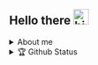 ## Hello there <img src="https://user-images.githubusercontent.com/1303154/88677602-1635ba80-d120-11ea-84d8-d263ba5fc3c0.gif" width="28px" alt="hi">
<details>
  <summary>About me</summary>

- 🔭 I’m currently working on personal website and some projects.
- 🌱 I’m currently learning mathematics, C/C++, Vulkan, and HTML.
- 🔭 I’m currently Selected studing mathematics.
- 💬 Ask me about nothing sofar.
-   Fun fact about me, I am not good at make nice UI.
### 🌎 My Languages 🌎

- 🇴🇲 Arapic: Native
- 🇬🇧 English: B2

  
[What does A1/B1/etc mean?](http://blog.chatterbug.com/en/how-to-talk-about-language-learning/)

### Tech Stack I am Familiar With:

<p align="center">
<br/>
  <!--
<img alt="CSS3" src="https://img.shields.io/badge/css3%20-%231572B6.svg?&style=for-the-badge&logo=css3&logoColor=white" style="margin:2px;"/>
<img alt="Bootstrap" src="https://img.shields.io/badge/bootstrap%20-%23563D7C.svg?&style=for-the-badge&logo=bootstrap&logoColor=white" style="margin:2px;"/>
-->
<img alt="C" src="https://img.shields.io/badge/c%20-%2300599C.svg?&style=for-the-badge&logo=c&logoColor=white" style="margin:2px;"/>
  <!--
<img alt="Python" src="https://img.shields.io/badge/python%20-%2314354C.svg?&style=for-the-badge&logo=python&logoColor=white" style="margin:2px;"/>
<img alt="JavaScript" src="https://img.shields.io/badge/javascript%20-%23323330.svg?&style=for-the-badge&logo=javascript&logoColor=%23F7DF1E" style="margin:2px;"/>
-->
<img alt="C++" src="https://img.shields.io/badge/c++%20-%2300599C.svg?&style=for-the-badge&logo=c%2B%2B&ogoColor=white" style="margin:2px;"/>
  <img alt="HTML" src="https://camo.githubusercontent.com/5d3b0191832237fcbfc6d4497524e8bb547c6bfc9eafb738d5205c629d202067/68747470733a2f2f696d672e736869656c64732e696f2f62616467652f68746d6c352532302d2532334533344632362e7376673f267374796c653d666f722d7468652d6261646765266c6f676f3d68746d6c35266c6f676f436f6c6f723d7768697465" style="margin:2px;"/>
  <!--
<img alt="React" src="https://img.shields.io/badge/react%20-%2320232a.svg?&style=for-the-badge&logo=react&logoColor=%2361DAFB" style="margin:2px;"/>
<img alt="NodeJS" src="https://img.shields.io/badge/node.js%20-%2343853D.svg?&style=for-the-badge&logo=node.js&logoColor=white" style="margin:2px;"/>
-->
<img alt="Git" src="https://img.shields.io/badge/git%20-%23F05033.svg?&style=for-the-badge&logo=git&logoColor=white" style="margin:2px;"/>
  <!--
<img alt="GitLab" src="https://img.shields.io/badge/gitlab%20-%23181717.svg?&style=for-the-badge&logo=gitlab&logoColor=white"/>
-->
<img alt="GitHub" src="https://img.shields.io/badge/github%20-%23121011.svg?&style=for-the-badge&logo=github&logoColor=white" style="margin:2px;"/>
  <!--
<img alt="WordPress" src="https://img.shields.io/badge/WordPress%20-%23117AC9.svg?&style=for-the-badge&logo=WordPress&logoColor=white" style="margin:2px;"/>
<img alt="MySQL" src ="https://img.shields.io/badge/MySQL-%23181717.svg?&style=for-the-badge&logo=mysql&logoColor=white" style="margin:2px;"/>
<img alt="MongoDB" src ="https://img.shields.io/badge/MongoDB-%234ea94b.svg?&style=for-the-badge&logo=mongodb&logoColor=white" style="margin:2px;"/>
-->
<br/>
</p>
</details>
<!--
<details>
  <summary><h2>🏆 Github Status</h2></summary>
</details>
-->

<details>
  <summary>🏆 Github Status</summary>



<img  src="https://github-readme-stats.vercel.app/api?username=Hilal-Almoqbali&show_icons=true&hide_border=true&theme=dark" width="48%" align="right" >
<img  src="https://github-readme-streak-stats.herokuapp.com/?user=Hilal-Almoqbali&theme=dark" width="48%" >
<!-- most used lang.. -->
<img  src="https://github-readme-stats.vercel.app/api/top-langs/?username=Hilal-Almoqbali&theme=dracula&show_icons=true" ><!-- width="48%"-->
<br>

<div align="center">
 

[![trophy](https://github-profile-trophy.vercel.app/?username=Hilal-Almoqbali&theme=juicyfresh&margin-w=15)](https://github.com/ryo-ma/github-profile-trophy)
![](https://activity-graph.herokuapp.com/graph?username=Hilal-Almoqbali&theme=github)
</div>


<!-- ## Let's get connected -->
<!--
<div align="center">
  --><!--
[<img alt="Instagram" src="https://img.shields.io/badge/Instagram%20-%23E4405F.svg?&style=for-the-badge&logo=Instagram&logoColor=white"/>](https://instagram.com/chaitanyashimpi)
[<img src="https://img.shields.io/badge/Github-%23000000.svg?&style=for-the-badge&logo=github&logoColor=white">](https://github.com/chaitanyashimpi)
[<img src="https://img.shields.io/badge/linkedin-%230077B5.svg?&style=for-the-badge&logo=linkedin&logoColor=white">](http://www.linkedin.com/in/chaitanyashimpi/)
[<img alt="Discord" src="https://img.shields.io/badge/Discord%20-%237289DA.svg?&style=for-the-badge&logo=discord&logoColor=white"/>](https://discord.gg/V3FmgSRDcY)
[<img alt="Medium" src="https://img.shields.io/badge/Medium%20-%23000000.svg?&style=for-the-badge&logo=Medium&logoColor=white"/>](https://chaitanyashimpi.medium.com/)
<br />
</div> -->
</details>
